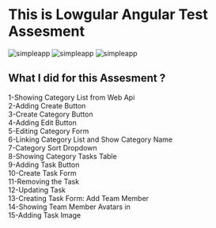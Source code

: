 # This is Lowgular Angular Test Assesment
<img
  src="project-simple-app-taskilicious-ng-material-main/src/assets/List.png"
  alt="simpleapp"
  title="Optional title"
  style="display: inline-block; margin: 0 auto; max-width: 300px">
  <img
  src="project-simple-app-taskilicious-ng-material-main/src/assets/Details.png"
  alt="simpleapp"
  title="Optional title"
  style="display: inline-block; margin: 0 auto; max-width: 300px">
  <img
  src="project-simple-app-taskilicious-ng-material-main/src/assets/Edit.png"
  alt="simpleapp"
  title="Optional title"
  style="display: inline-block; margin: 0 auto; max-width: 300px">
## What I did for this Assesment ?

1-Showing Category List from Web Api <br>
2-Adding Create Button<br>
3-Create Category Button<br>
4-Adding Edit Button<br>
5-Editing Category Form<br>
6-Linking Category List and Show Category Name<br>
7-Category Sort Dropdown<br>
8-Showing Category Tasks Table<br>
9-Adding Task Button<br>
10-Create Task Form<br>
11-Removing the Task<br>
12-Updating Task<br>
13-Creating Task Form: Add Team Member<br>
14-Showing Team Member Avatars in<br>
15-Adding Task Image<br>
